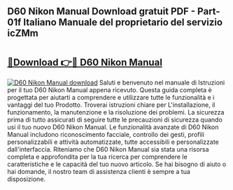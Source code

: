 ## D60 Nikon Manual Download gratuit PDF - Part-01f Italiano Manuale del proprietario del servizio icZMm

# <h2><a href="http://dfg6qq.blite.top/?on=D60+Nikon+Manual">🔗Download 👉🔴 D60 Nikon Manual</a></h2>

[![D60 Nikon Manual download](https://i.imgur.com/lujVjoI.png)](http://dfg6qq.blite.top/?on=D60+Nikon+Manual)
Saluti e benvenuto nel manuale di Istruzioni per il tuo D60 Nikon Manual appena ricevuto. Questa guida completa è progettata per aiutarti a comprendere e utilizzare tutte le funzionalità e i vantaggi del tuo Prodotto. Troverai istruzioni chiare per L'installazione, il funzionamento, la manutenzione e la risoluzione dei problemi. La sicurezza prima di tutto assicurati di seguire tutte le precauzioni di sicurezza quando usi il tuo nuovo D60 Nikon Manual. Le funzionalità avanzate di D60 Nikon Manual includono riconoscimento facciale, controllo dei gesti, profili personalizzabili e attività automatizzate, tutte accessibili e personalizzate dall'interfaccia. Riteniamo che D60 Nikon Manual sia stata una risorsa completa e approfondita per la tua ricerca per comprendere le caratteristiche e le capacità del tuo nuovo articolo. Se hai bisogno di aiuto o hai domande, il nostro team di assistenza clienti è sempre a tua disposizione.
